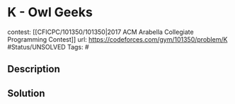 # K - Owl Geeks

contest: [[CFICPC/101350/101350|2017 ACM Arabella Collegiate Programming Contest]]
url: https://codeforces.com/gym/101350/problem/K
#Status/UNSOLVED
Tags: #

## Description

## Solution

